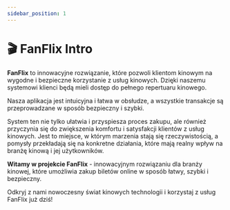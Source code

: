 ```yaml
---
sidebar_position: 1
---
```


# 🎬 FanFlix Intro

**FanFlix** to innowacyjne rozwiązanie, które pozwoli klientom kinowym na wygodne i bezpieczne korzystanie z usług kinowych. Dzięki naszemu systemowi klienci będą mieli dostęp do pełnego repertuaru kinowego.

Nasza aplikacja jest intuicyjna i łatwa w obsłudze, a wszystkie transakcje są przeprowadzane w sposób bezpieczny i szybki. 

System ten nie tylko ułatwia i przyspiesza proces zakupu, ale również przyczynia się do zwiększenia komfortu i satysfakcji klientów z usług kinowych. Jest to miejsce, w którym marzenia stają się rzeczywistością, a pomysły przekładają się na konkretne działania, które mają realny wpływ na branżę kinową i jej użytkowników. 

**Witamy w projekcie FanFlix** - innowacyjnym rozwiązaniu dla branży kinowej, które umożliwia zakup biletów online w sposób łatwy, szybki i bezpieczny.

Odkryj z nami nowoczesny świat kinowych technologii i korzystaj z usług FanFlix już dziś!